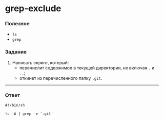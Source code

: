 # grep-exclude

### Полезное

- `ls`
- `grep`

### Задание

1. Написать скрипт, который:
   - перечислит содержимое в текущей директории, не включая `.` и `..`;
   - откинет из перечисленного папку `.git`.

---

### Ответ

```
#!/bin/sh

ls -A | grep -v '.git'
```
